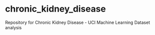 # chronic_kidney_disease
Repository for Chronic Kidney Disease - UCI Machine Learning Dataset analysis
